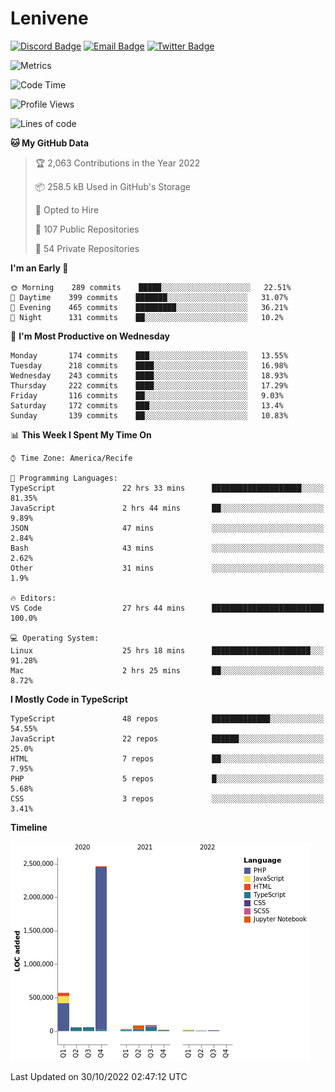 # Lenivene

[![Discord Badge](https://img.shields.io/badge/-Lenivene%230715-black?style=flat-square&logo=Discord&logoColor=white)](http://discord.com/)
[![Email Badge](https://img.shields.io/badge/-lenivene@msn.com-black?style=flat-square&logo=Gmail&logoColor=white&link=mailto:lenivene@msn.com)](mailto:lenivene@msn.com)
[![Twitter Badge](https://img.shields.io/badge/-@enevinel-black?style=flat-square&logo=twitter&logoColor=white&link=https://twitter.com/enevinel)](https://twitter.com/enevinel)

<!-- https://github-readme-stats.vercel.app/api?username=lenivene&show_icons=true -->

<img src="https://metrics.lecoq.io/lenivene?template=classic&config.timezone=America%2FRecife" alt="Metrics" />

<!--START_SECTION:waka-->
![Code Time](http://img.shields.io/badge/Code%20Time-858%20hrs%2038%20mins-blue)

![Profile Views](http://img.shields.io/badge/Profile%20Views-1-blue)

![Lines of code](https://img.shields.io/badge/From%20Hello%20World%20I%27ve%20Written-3%20Million%20lines%20of%20code-blue)

**🐱 My GitHub Data** 

> 🏆 2,063 Contributions in the Year 2022
 > 
> 📦 258.5 kB Used in GitHub's Storage 
 > 
> 💼 Opted to Hire
 > 
> 📜 107 Public Repositories 
 > 
> 🔑 54 Private Repositories  
 > 
**I'm an Early 🐤** 

```text
🌞 Morning    289 commits    █████░░░░░░░░░░░░░░░░░░░░   22.51% 
🌆 Daytime    399 commits    ███████░░░░░░░░░░░░░░░░░░   31.07% 
🌃 Evening    465 commits    █████████░░░░░░░░░░░░░░░░   36.21% 
🌙 Night      131 commits    ██░░░░░░░░░░░░░░░░░░░░░░░   10.2%

```
📅 **I'm Most Productive on Wednesday** 

```text
Monday       174 commits    ███░░░░░░░░░░░░░░░░░░░░░░   13.55% 
Tuesday      218 commits    ████░░░░░░░░░░░░░░░░░░░░░   16.98% 
Wednesday    243 commits    ████░░░░░░░░░░░░░░░░░░░░░   18.93% 
Thursday     222 commits    ████░░░░░░░░░░░░░░░░░░░░░   17.29% 
Friday       116 commits    ██░░░░░░░░░░░░░░░░░░░░░░░   9.03% 
Saturday     172 commits    ███░░░░░░░░░░░░░░░░░░░░░░   13.4% 
Sunday       139 commits    ██░░░░░░░░░░░░░░░░░░░░░░░   10.83%

```


📊 **This Week I Spent My Time On** 

```text
⌚︎ Time Zone: America/Recife

💬 Programming Languages: 
TypeScript               22 hrs 33 mins      ████████████████████░░░░░   81.35% 
JavaScript               2 hrs 44 mins       ██░░░░░░░░░░░░░░░░░░░░░░░   9.89% 
JSON                     47 mins             ░░░░░░░░░░░░░░░░░░░░░░░░░   2.84% 
Bash                     43 mins             ░░░░░░░░░░░░░░░░░░░░░░░░░   2.62% 
Other                    31 mins             ░░░░░░░░░░░░░░░░░░░░░░░░░   1.9%

🔥 Editors: 
VS Code                  27 hrs 44 mins      █████████████████████████   100.0%

💻 Operating System: 
Linux                    25 hrs 18 mins      ██████████████████████░░░   91.28% 
Mac                      2 hrs 25 mins       ██░░░░░░░░░░░░░░░░░░░░░░░   8.72%

```

**I Mostly Code in TypeScript** 

```text
TypeScript               48 repos            █████████████░░░░░░░░░░░░   54.55% 
JavaScript               22 repos            ██████░░░░░░░░░░░░░░░░░░░   25.0% 
HTML                     7 repos             ██░░░░░░░░░░░░░░░░░░░░░░░   7.95% 
PHP                      5 repos             █░░░░░░░░░░░░░░░░░░░░░░░░   5.68% 
CSS                      3 repos             ░░░░░░░░░░░░░░░░░░░░░░░░░   3.41%

```


**Timeline**

![Chart not found](https://raw.githubusercontent.com/lenivene/lenivene/master/charts/bar_graph.png) 


 Last Updated on 30/10/2022 02:47:12 UTC
<!--END_SECTION:waka-->